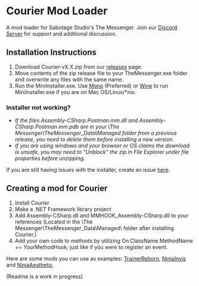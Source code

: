 # Courier Mod Loader

A mod loader for Sabotage Studio's The Messenger. Join our [Discord Server](https://discord.gg/dm8Wbg) for support and additional discussion.

## Installation Instructions

1) Download Courier-vX.X.zip from our [releases](https://github.com/Brokemia/Courier/releases) page.
2) Move contents of the zip release file to your TheMessenger.exe folder and overwrite any files with the same name.
3) Run the MiniInstaller.exe. Use [Mono](https://www.mono-project.com/) (Preferred) or [Wine](https://www.winehq.org/) to run MiniInstaller.exe if you are on Mac OS/Linux/*nix.

### Installer not working?
* *If the files Assembly-CSharp.Postman.mm.dll and Assembly-CSharp.Postman.mm.pdb are in your \The Messenger\TheMessenger_Data\Managed folder from a previous release, you need to delete them before installing a new version.*
* *If you are using windows and your browser or OS claims the download is unsafe, you may need to "Unblock" the zip in File Explorer under file properties before unzipping.*

If you are still having issues with the installer, create an issue [here](https://github.com/Brokemia/Courier/issues).

## Creating a mod for Courier
1) Install Courier
2) Make a .NET Framework library project
3) Add Assembly-CSharp.dll and MMHOOK_Assembly-CSharp.dll to your references 
(Located in the \The Messenger\TheMessenger_Data\Managed\ folder after installing Courier.)
4) Add your own code to methods by utilizing On.ClassName.MethodName += YourMethodHook; just like if you were to register an event.

Here are some mods you can use as examples: 
[TrainerReborn](https://github.com/Brokemia/TrainerReborn), [NinjaInvis](https://github.com/Brokemia/NinjaInvis) and [NinjaAesthetic](https://github.com/Brokemia/NinjaAesthetic).

(Readme is a work in progress)
